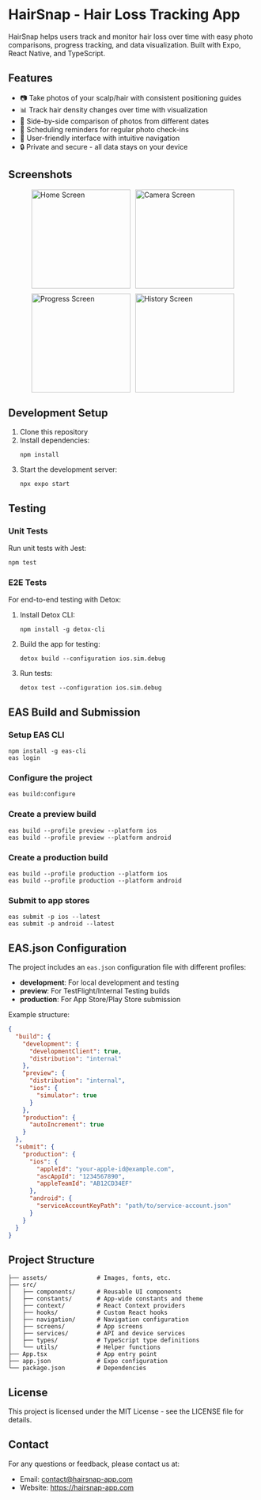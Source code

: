 # HairSnap - Hair Loss Tracking App

HairSnap helps users track and monitor hair loss over time with easy photo comparisons, progress tracking, and data visualization. Built with Expo, React Native, and TypeScript.

## Features

- 📷 Take photos of your scalp/hair with consistent positioning guides
- 📊 Track hair density changes over time with visualization
- 🔄 Side-by-side comparison of photos from different dates
- 📅 Scheduling reminders for regular photo check-ins
- 📱 User-friendly interface with intuitive navigation
- 🔒 Private and secure - all data stays on your device

## Screenshots

<div style="display: flex; flex-wrap: wrap; gap: 10px; justify-content: center">
  <img src="./assets/screenshots/home.png" width="200" alt="Home Screen">
  <img src="./assets/screenshots/camera.png" width="200" alt="Camera Screen">
  <img src="./assets/screenshots/progress.png" width="200" alt="Progress Screen">
  <img src="./assets/screenshots/history.png" width="200" alt="History Screen">
</div>

## Development Setup

1. Clone this repository
2. Install dependencies:
   ```
   npm install
   ```
3. Start the development server:
   ```
   npx expo start
   ```

## Testing

### Unit Tests
Run unit tests with Jest:
```
npm test
```

### E2E Tests
For end-to-end testing with Detox:
1. Install Detox CLI: 
   ```
   npm install -g detox-cli
   ```
2. Build the app for testing:
   ```
   detox build --configuration ios.sim.debug
   ```
3. Run tests:
   ```
   detox test --configuration ios.sim.debug
   ```

## EAS Build and Submission

### Setup EAS CLI
```
npm install -g eas-cli
eas login
```

### Configure the project
```
eas build:configure
```

### Create a preview build
```
eas build --profile preview --platform ios
eas build --profile preview --platform android
```

### Create a production build
```
eas build --profile production --platform ios
eas build --profile production --platform android
```

### Submit to app stores
```
eas submit -p ios --latest
eas submit -p android --latest
```

## EAS.json Configuration

The project includes an `eas.json` configuration file with different profiles:
- **development**: For local development and testing
- **preview**: For TestFlight/Internal Testing builds
- **production**: For App Store/Play Store submission

Example structure:
```json
{
  "build": {
    "development": {
      "developmentClient": true,
      "distribution": "internal"
    },
    "preview": {
      "distribution": "internal",
      "ios": {
        "simulator": true
      }
    },
    "production": {
      "autoIncrement": true
    }
  },
  "submit": {
    "production": {
      "ios": {
        "appleId": "your-apple-id@example.com",
        "ascAppId": "1234567890",
        "appleTeamId": "AB12CD34EF"
      },
      "android": {
        "serviceAccountKeyPath": "path/to/service-account.json"
      }
    }
  }
}
```

## Project Structure

```
├── assets/              # Images, fonts, etc.
├── src/
│   ├── components/      # Reusable UI components
│   ├── constants/       # App-wide constants and theme
│   ├── context/         # React Context providers
│   ├── hooks/           # Custom React hooks
│   ├── navigation/      # Navigation configuration
│   ├── screens/         # App screens
│   ├── services/        # API and device services
│   ├── types/           # TypeScript type definitions
│   └── utils/           # Helper functions
├── App.tsx              # App entry point
├── app.json             # Expo configuration
└── package.json         # Dependencies
```

## License

This project is licensed under the MIT License - see the LICENSE file for details.

## Contact

For any questions or feedback, please contact us at:
- Email: contact@hairsnap-app.com
- Website: https://hairsnap-app.com 